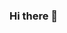 ### Hi there 👋

<!--
**fumist23/fumist23** is a ✨ _special_ ✨ repository because its `README.md` (this file) appears on your GitHub profile.

-->



